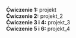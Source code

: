 <b>Ćwiczenie 1:</b> projekt </br>
<b>Ćwiczenie 2:</b> projekt_2 </br>
<b>Ćwiczenie 3 i 4:</b> projekt_3 </br>
<b>Ćwiczenie 5 i 6:</b> projekt_4
